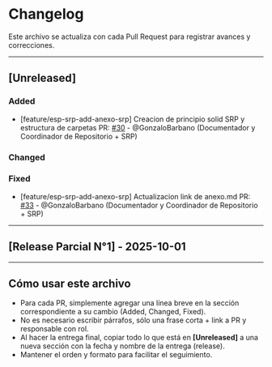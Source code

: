 # Changelog

Este archivo se actualiza con cada Pull Request para registrar avances y correcciones.

---

## [Unreleased]

### Added

- [feature/esp-srp-add-anexo-srp] Creacion de principio solid SRP y estructura de carpetas
  PR: [#30](https://github.com/GonzaloBarbano/SistemaProductoraVideos/pull/30) - @GonzaloBarbano
  (Documentador y Coordinador de Repositorio + SRP)

### Changed

### Fixed
- [feature/esp-srp-add-anexo-srp] Actualizacion link de anexo.md
  PR: [#33](https://github.com/GonzaloBarbano/SistemaProductoraVideos/pull/33) - @GonzaloBarbano
  (Documentador y Coordinador de Repositorio + SRP)

---

## [Release Parcial N°1] - 2025-10-01

---

## Cómo usar este archivo

- Para cada PR, simplemente agregar una línea breve en la sección correspondiente a su cambio (Added, Changed, Fixed).
- No es necesario escribir párrafos, sólo una frase corta + link a PR y responsable con rol.
- Al hacer la entrega final, copiar todo lo que está en **[Unreleased]** a una nueva sección con la fecha y nombre de la entrega (release).
- Mantener el orden y formato para facilitar el seguimiento.
